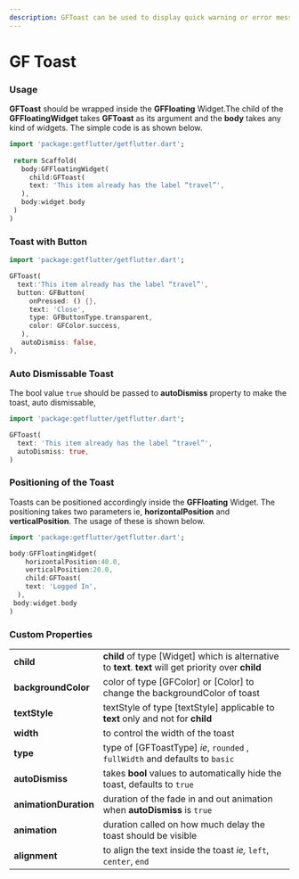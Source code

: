 ```yaml
---
description: GFToast can be used to display quick warning or error messages.
---
```


# GF Toast

### Usage

**GFToast** should be wrapped inside the **GFFloating** Widget.The child of the **GFFloatingWidget** takes **GFToast** as its argument and the **body** takes any kind of widgets. The simple code is as shown below. 

```dart
import 'package:getflutter/getflutter.dart';
 
 return Scaffold(
   body:GFFloatingWidget(
     child:GFToast(
     text: 'This item already has the label “travel”',
   ),
   body:widget.body
 )
)
```

### Toast with Button

```dart
import 'package:getflutter/getflutter.dart';

GFToast(
  text:'This item already has the label “travel”',
  button: GFButton(
     onPressed: () {},
     text: 'Close',
     type: GFButtonType.transparent,
     color: GFColor.success,
   ),
   autoDismiss: false,
),
```

### Auto Dismissable Toast

The bool value `true` should be passed to **autoDismiss** property to make the toast, auto dismissable,

```dart
import 'package:getflutter/getflutter.dart';

GFToast(
  text: 'This item already has the label “travel”',
  autoDismiss: true,
)
```

### Positioning of the Toast

Toasts can be positioned accordingly inside the **GFFloating** Widget. The positioning takes two parameters ie, **horizontalPosition** and **verticalPosition**. The usage of these is shown below.

```dart
import 'package:getflutter/getflutter.dart';

body:GFFloatingWidget(
    horizontalPosition:40.0,
    verticalPosition:20.0,
    child:GFToast(
    text: 'Logged In',
  ),
 body:widget.body
)
```

### Custom Properties

|  |  |
| :--- | :--- |
| **child**               | **child** of type \[Widget\] which is alternative to **text**. **text** will get priority over **child** |
| **backgroundColor** | color of type \[GFColor\] or \[Color\] to change the backgroundColor of toast |
| **textStyle** | textStyle of type \[textStyle\] applicable to **text** only and not for **child** |
| **width** | to control the width of the toast |
| **type** | type of \[GFToastType\]  _ie_, `rounded` , `fullWidth` and defaults to `basic` |
| **autoDismiss** | takes **bool** values to automatically hide the toast, defaults to `true` |
| **animationDuration** | duration of the fade in and out animation when **autoDismiss** is `true` |
| **animation** | duration called on how much delay the toast should be visible |
| **alignment** | to align the text inside the toast _ie,_ `left`, `center`, `end` |

